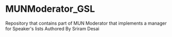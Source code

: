 # MUNModerator_GSL
Repository that contains part of MUN Moderator that implements a manager for Speaker's lists
Authored By Sriram Desai
